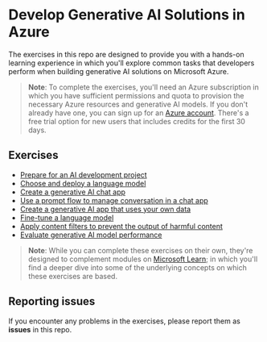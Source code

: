 # Develop Generative AI Solutions in Azure

The exercises in this repo are designed to provide you with a hands-on learning experience in which you'll explore common tasks that developers perform when building generative AI solutions on Microsoft Azure.

> **Note**: To complete the exercises, you'll need an Azure subscription in which you have sufficient permissions and quota to provision the necessary Azure resources and generative AI models. If you don't already have one, you can sign up for an [Azure account](https://azure.microsoft.com/free). There's a free trial option for new users that includes credits for the first 30 days.

## Exercises

- [Prepare for an AI development project](Instructions/01-Explore-ai-studio.md)
- [Choose and deploy a language model](Instructions/02-Explore-model-catalog.md)
- [Create a generative AI chat app](Instructions/02a-AI-foundry-sdk.md)
- [Use a prompt flow to manage conversation in a chat app](Instructions/03-Use-prompt-flow-chat.md)
- [Create a generative AI app that uses your own data](Instructions/04-Use-own-data.md)
- [Fine-tune a language model](Instructions/05-Finetune-model.md)
- [Apply content filters to prevent the output of harmful content](Instructions/06-Explore-content-filters.md)
- [Evaluate generative AI model performance](Instructions/07-Evaluate-prompt-flow.md)

> **Note**: While you can complete these exercises on their own, they're designed to complement modules on [Microsoft Learn](https://aka.ms/mslearn-generative-ai); in which you'll find a deeper dive into some of the underlying concepts on which these exercises are based.

## Reporting issues

If you encounter any problems in the exercises, please report them as **issues** in this repo.
